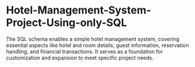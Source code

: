 # Hotel-Management-System-Project-Using-only-SQL
The SQL schema enables a simple hotel management system, covering essential aspects like hotel and room details, guest information, reservation handling, and financial transactions. It serves as a foundation for customization and expansion to meet specific project needs.

